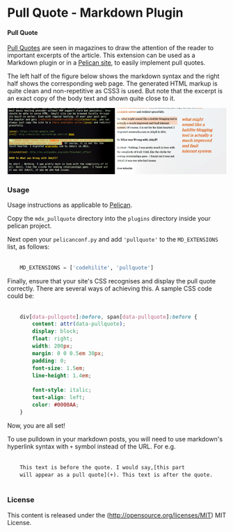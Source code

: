 Pull Quote - Markdown Plugin 
==================================

#### Pull Quote ####

[Pull Quotes][pq] are seen in magazines to draw the attention of the reader to important excerpts of the article. This extension can be used as a Markdown plugin or in a [Pelican site][pelican], to easily implement pull quotes.

The left half of the figure below shows the markdown syntax and the right half shows the corresponding web page. The generated HTML markup is quite clean and non-repetitive as CSS3 is used. But note that the excerpt is an exact copy of the body text and shown quite close to it.

![side by side comparison](https://raw.githubusercontent.com/arocks/markdown-pullquote/master/side-by-side.png) 

[pq]: http://en.wikipedia.org/wiki/Pull_quote

### Usage ###

Usage instructions as applicable to [Pelican][pelican].

Copy the `mdx_pullquote` directory into the `plugins` directory inside your pelican project.

Next open your `pelicanconf.py` and add `'pullquote'` to the `MD_EXTENSIONS` list, as follows:

``` python

    MD_EXTENSIONS = ['codehilite', 'pullquote']
```

Finally, ensure that your site's CSS recognises and display the pull quote correctly. There are several ways of achieving this. A sample CSS code could be:

``` css

    div[data-pullquote]:before, span[data-pullquote]:before {
	    content: attr(data-pullquote);
        display: block;
	    float: right;
	    width: 200px;
	    margin: 0 0 0.5em 30px;
	    padding: 0;
	    font-size: 1.5em;
	    line-height: 1.4em;

        font-style: italic;
        text-align: left;
        color: #0000AA;
    }

```

Now, you are all set!

To use pulldown in your markdown posts, you will need to use markdown's hyperlink syntax with `+` symbol instead of the URL. For e.g.

```markdown

	This text is before the quote. I would say,[this part 
    will appear as a pull quote](+). This text is after the quote.  
    
```

### License ###

This content is released under the (http://opensource.org/licenses/MIT) MIT License.

[pelican]: http://docs.getpelican.com/en/latest/
